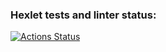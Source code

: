 ### Hexlet tests and linter status:
[![Actions Status](https://github.com/amari-foros/php-project-lvl2/workflows/hexlet-check/badge.svg)](https://github.com/amari-foros/php-project-lvl2/actions)